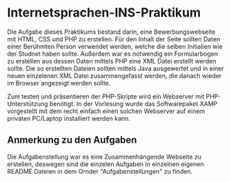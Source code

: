 # Internetsprachen-INS-Praktikum

Die Aufgabe dieses Praktikums bestand darin, eine Bewerbungswebseite mit HTML, CSS und PHP zu erstellen. Für den Inhalt der Seite sollten Daten einer Berühmten Person verwendet werden, welche die selben Initialien wie der Studnet haben sollte. Außerdem war es notwendig ein Formularbogen zu erstellen aus dessen Daten mittels PHP eine XML Datei erstellt werden sollte. Die so erstellten Dateien sollten mittels Java ausgewertet und in einer neuen einzelenen XML Datei zusammengefasst werden, die danach wieder im Browser angezeigt werden sollte.

Zum testen und präsentieren der PHP-Skripte wird ein Webserver mit PHP-Unterstützung benötigt. In der Vorlesung wurde das Softwarepaket XAMP vorgestellt mit dem recht einfach einen solchen Webserver auf einem privaten PC/Laptop installiert werden kann.

## Anmerkung zu den Aufgaben

Die Aufgabenstellung war es eine Zusammenhängende Webseite zu erstellen, deswegen sind die einzelen Aufgaben in einzelnen eigenen README Dateien in dem Ornder "Aufgabenstellungen" zu finden.
